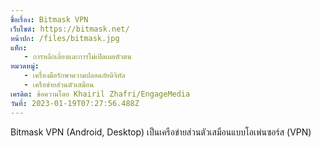 ```yaml
---
ชื่อเรื่อง: Bitmask VPN
เว็บไซต์: https://bitmask.net/
หน้าปก: /files/bitmask.jpg
แท็ก:
   - การหลีกเลี่ยงและการไม่เปิดเผยตัวตน
หมวดหมู่:
   - เครื่องมือรักษาความปลอดภัยดิจิทัล
   - เครือข่ายส่วนตัวเสมือน
เครดิต: ข้อความโดย Khairil Zhafri/EngageMedia
วันที่: 2023-01-19T07:27:56.488Z
---
```

Bitmask VPN (Android, Desktop) เป็นเครือข่ายส่วนตัวเสมือนแบบโอเพ่นซอร์ส (VPN)